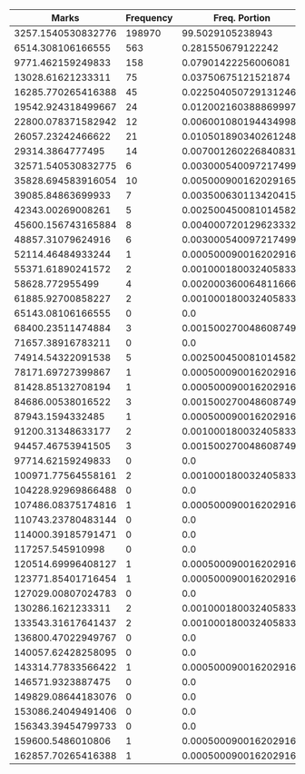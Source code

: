 | Marks | Frequency | Freq. Portion |
|-------|-----------|---------------|
| 3257.1540530832776 | 198970 | 99.5029105238943 |
| 6514.308106166555 | 563 | 0.281550679122242 |
| 9771.462159249833 | 158 | 0.07901422256006081 |
| 13028.61621233311 | 75 | 0.03750675121521874 |
| 16285.770265416388 | 45 | 0.022504050729131246 |
| 19542.924318499667 | 24 | 0.012002160388869997 |
| 22800.078371582942 | 12 | 0.006001080194434998 |
| 26057.23242466622 | 21 | 0.010501890340261248 |
| 29314.3864777495 | 14 | 0.007001260226840831 |
| 32571.540530832775 | 6 | 0.003000540097217499 |
| 35828.694583916054 | 10 | 0.005000900162029165 |
| 39085.84863699933 | 7 | 0.0035006301134204157 |
| 42343.00269008261 | 5 | 0.0025004500810145826 |
| 45600.156743165884 | 8 | 0.004000720129623332 |
| 48857.31079624916 | 6 | 0.003000540097217499 |
| 52114.46484933244 | 1 | 0.0005000900162029165 |
| 55371.61890241572 | 2 | 0.001000180032405833 |
| 58628.772955499 | 4 | 0.002000360064811666 |
| 61885.92700858227 | 2 | 0.001000180032405833 |
| 65143.08106166555 | 0 | 0.0 |
| 68400.23511474884 | 3 | 0.0015002700486087496 |
| 71657.38916783211 | 0 | 0.0 |
| 74914.54322091538 | 5 | 0.0025004500810145826 |
| 78171.69727399867 | 1 | 0.0005000900162029165 |
| 81428.85132708194 | 1 | 0.0005000900162029165 |
| 84686.00538016522 | 3 | 0.0015002700486087496 |
| 87943.1594332485 | 1 | 0.0005000900162029165 |
| 91200.31348633177 | 2 | 0.001000180032405833 |
| 94457.46753941505 | 3 | 0.0015002700486087496 |
| 97714.62159249833 | 0 | 0.0 |
| 100971.77564558161 | 2 | 0.001000180032405833 |
| 104228.92969866488 | 0 | 0.0 |
| 107486.08375174816 | 1 | 0.0005000900162029165 |
| 110743.23780483144 | 0 | 0.0 |
| 114000.39185791471 | 0 | 0.0 |
| 117257.545910998 | 0 | 0.0 |
| 120514.69996408127 | 1 | 0.0005000900162029165 |
| 123771.85401716454 | 1 | 0.0005000900162029165 |
| 127029.00807024783 | 0 | 0.0 |
| 130286.1621233311 | 2 | 0.001000180032405833 |
| 133543.31617641437 | 2 | 0.001000180032405833 |
| 136800.47022949767 | 0 | 0.0 |
| 140057.62428258095 | 0 | 0.0 |
| 143314.77833566422 | 1 | 0.0005000900162029165 |
| 146571.9323887475 | 0 | 0.0 |
| 149829.08644183076 | 0 | 0.0 |
| 153086.24049491406 | 0 | 0.0 |
| 156343.39454799733 | 0 | 0.0 |
| 159600.5486010806 | 1 | 0.0005000900162029165 |
| 162857.70265416388 | 1 | 0.0005000900162029165 |
